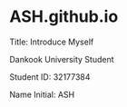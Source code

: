 # ASH.github.io
Title: Introduce Myself

Dankook University Student

Student ID: 32177384

Name Initial: ASH
